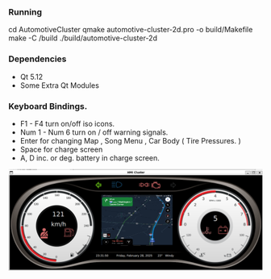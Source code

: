 ### Running ###

cd AutomotiveCluster
qmake automotive-cluster-2d.pro -o build/Makefile
make -C /build
./build/automotive-cluster-2d

### Dependencies ###

- Qt 5.12
- Some Extra Qt Modules

### Keyboard Bindings.
- F1 - F4 turn on/off iso icons.
- Num 1 - Num 6 turn on / off warning signals.
- Enter for changing Map , Song Menu , Car Body ( Tire Pressures. )
- Space for charge screen
- A, D inc. or deg. battery in charge screen.

![Alt text](images/demo.png)
